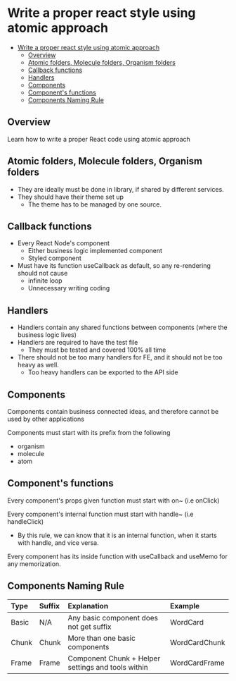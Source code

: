 # Write a proper react style using atomic approach

<!-- TOC -->

- [Write a proper react style using atomic approach](#write-a-proper-react-style-using-atomic-approach)
  - [Overview](#overview)
  - [Atomic folders, Molecule folders, Organism folders](#atomic-folders-molecule-folders-organism-folders)
  - [Callback functions](#callback-functions)
  - [Handlers](#handlers)
  - [Components](#components)
  - [Component's functions](#components-functions)
  - [Components Naming Rule](#components-naming-rule)

<!-- /TOC -->

## Overview

Learn how to write a proper React code using atomic approach


## Atomic folders, Molecule folders, Organism folders

- They are ideally must be done in library, if shared by different services.
- They should have their theme set up
  - The theme has to be managed by one source.


## Callback functions
- Every React Node's component
  - Either business logic implemented component
  - Styled component
- Must have its function useCallback as default, so any re-rendering should not cause 
  - infinite loop
  - Unnecessary writing coding


## Handlers

- Handlers contain any shared functions between components (where the business logic lives)
- Handlers are required to have the test file
  - They must be tested and covered 100% all time
- There should not be too many handlers for FE, and it should not be too heavy as well. 
  - Too heavy handlers can be exported to the API side

## Components

Components contain business connected ideas, and therefore cannot be used by other applications

Components must start with its prefix from the following
- organism
- molecule
- atom


## Component's functions

Every component's props given function must start with on~ (i.e onClick)

Every component's internal function must start with handle~ (i.e handleClick)
- By this rule, we can know that it is an internal function, when it starts with handle, and vice versa.

Every component has its inside function with useCallback and useMemo for any memorization. 

## Components Naming Rule

| Type  | Suffix | Explanation                                        | Example       |
|:------|:-------|:---------------------------------------------------|:--------------|
| Basic | N/A    | Any basic component does not get suffix            | WordCard      |
| Chunk | Chunk  | More than one basic components                     | WordCardChunk |
| Frame | Frame  | Component Chunk + Helper settings and tools within | WordCardFrame |
